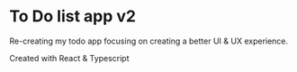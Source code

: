 # To Do list app v2

Re-creating my todo app focusing on creating a better UI & UX experience.

Created with React & Typescript

